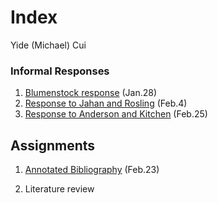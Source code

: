 # Index

Yide (Michael) Cui

### Informal Responses

1. [Blumenstock response](https://yidecui.github.io/Workshop/Blumenstock) (Jan.28)
2. [Response to Jahan and Rosling](https://yidecui.github.io/Workshop/Response%20to%20Jahan%20and%20Rosling) (Feb.4)
3. [Response to Anderson and Kitchen](https://yidecui.github.io/Workshop/Assignment%201%20) (Feb.25)



## Assignments

1. [Annotated Bibliography](https://yidecui.github.io/Workshop/Assignment%201%20) (Feb.23)
  
2. Literature review
